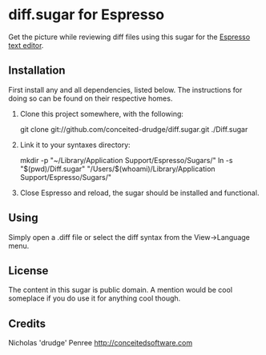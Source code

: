 diff.sugar for Espresso
=======================

Get the picture while reviewing diff files using this sugar for the [Espresso text editor][espresso]. 

[espresso]: <http://macrabbit.com/espresso/> "The Espresso text editor, by MacRabbit"


Installation
------------
First install any and all dependencies, listed below. The instructions for
doing so can be found on their respective homes.

1. Clone this project somewhere, with the following:
    
    git clone git://github.com/conceited-drudge/diff.sugar.git ./Diff.sugar
    
2. Link it to your syntaxes directory:
    
    mkdir -p "~/Library/Application Support/Espresso/Sugars/"
    ln -s "$(pwd)/Diff.sugar" "/Users/$(whoami)/Library/Application Support/Espresso/Sugars/"
    
    
3. Close Espresso and reload, the sugar should be installed and functional.


Using
-----

Simply open a .diff file or select the diff syntax from the View->Language menu.

License
-------

The content in this sugar is public domain. A mention would be cool someplace if you do use it for anything cool though.


Credits
-------

Nicholas 'drudge' Penree <http://conceitedsoftware.com>